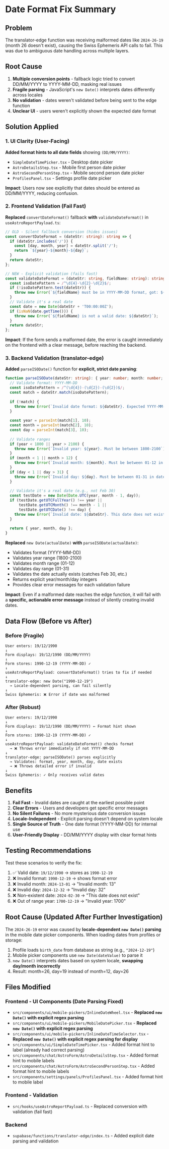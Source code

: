 # Date Format Fix Summary

## Problem
The translator-edge function was receiving malformed dates like `2024-26-19` (month 26 doesn't exist), causing the Swiss Ephemeris API calls to fail. This was due to ambiguous date handling across multiple layers.

## Root Cause
1. **Multiple conversion points** - fallback logic tried to convert DD/MM/YYYY to YYYY-MM-DD, masking real issues
2. **Fragile parsing** - JavaScript's `new Date()` interprets dates differently across locales
3. **No validation** - dates weren't validated before being sent to the edge function
4. **Unclear UI** - users weren't explicitly shown the expected date format

## Solution Applied

### 1. UI Clarity (User-Facing)
**Added format hints to all date fields** showing `(DD/MM/YYYY)`:
- `SimpleDateTimePicker.tsx` - Desktop date picker
- `AstroDetailsStep.tsx` - Mobile first person date picker
- `AstroSecondPersonStep.tsx` - Mobile second person date picker  
- `ProfilesPanel.tsx` - Settings profile date picker

**Impact**: Users now see explicitly that dates should be entered as DD/MM/YYYY, reducing confusion.

### 2. Frontend Validation (Fail Fast)
**Replaced** `convertDateFormat()` fallback **with** `validateDateFormat()` in `useAstroReportPayload.ts`:

```typescript
// OLD - Silent fallback conversion (hides issues)
const convertDateFormat = (dateStr: string): string => {
  if (dateStr.includes('/')) {
    const [day, month, year] = dateStr.split('/');
    return `${year}-${month}-${day}`;
  }
  return dateStr;
};

// NEW - Explicit validation (fails fast)
const validateDateFormat = (dateStr: string, fieldName: string): string => {
  const isoDatePattern = /^\d{4}-\d{2}-\d{2}$/;
  if (!isoDatePattern.test(dateStr)) {
    throw new Error(`${fieldName} must be in YYYY-MM-DD format, got: ${dateStr}`);
  }
  // Validate it's a real date
  const date = new Date(dateStr + 'T00:00:00Z');
  if (isNaN(date.getTime())) {
    throw new Error(`${fieldName} is not a valid date: ${dateStr}`);
  }
  return dateStr;
};
```

**Impact**: If the form sends a malformed date, the error is caught immediately on the frontend with a clear message, before reaching the backend.

### 3. Backend Validation (translator-edge)
**Added** `parseISODate()` function for **explicit, strict date parsing**:

```typescript
function parseISODate(dateStr: string): { year: number; month: number; day: number } {
  // Validate format: YYYY-MM-DD
  const isoDatePattern = /^(\d{4})-(\d{2})-(\d{2})$/;
  const match = dateStr.match(isoDatePattern);
  
  if (!match) {
    throw new Error(`Invalid date format: ${dateStr}. Expected YYYY-MM-DD (e.g., 1990-12-25)`);
  }
  
  const year = parseInt(match[1], 10);
  const month = parseInt(match[2], 10);
  const day = parseInt(match[3], 10);
  
  // Validate ranges
  if (year < 1800 || year > 2100) {
    throw new Error(`Invalid year: ${year}. Must be between 1800-2100`);
  }
  if (month < 1 || month > 12) {
    throw new Error(`Invalid month: ${month}. Must be between 01-12 in date: ${dateStr}`);
  }
  if (day < 1 || day > 31) {
    throw new Error(`Invalid day: ${day}. Must be between 01-31 in date: ${dateStr}`);
  }
  
  // Validate it's a real date (e.g., not Feb 30)
  const testDate = new Date(Date.UTC(year, month - 1, day));
  if (testDate.getUTCFullYear() !== year || 
      testDate.getUTCMonth() !== month - 1 || 
      testDate.getUTCDate() !== day) {
    throw new Error(`Invalid date: ${dateStr}. This date does not exist (e.g., Feb 30)`);
  }
  
  return { year, month, day };
}
```

**Replaced** `new Date(actualDate)` **with** `parseISODate(actualDate)`:
- Validates format (YYYY-MM-DD)
- Validates year range (1800-2100)
- Validates month range (01-12)
- Validates day range (01-31)
- Validates the date actually exists (catches Feb 30, etc.)
- Returns explicit year/month/day integers
- Provides clear error messages for each validation failure

**Impact**: Even if a malformed date reaches the edge function, it will fail with a **specific, actionable error message** instead of silently creating invalid dates.

## Data Flow (Before vs After)

### Before (Fragile)
```
User enters: 19/12/1990
↓
Form displays: 19/12/1990 (DD/MM/YYYY)
↓
Form stores: 1990-12-19 (YYYY-MM-DD) ✓
↓
useAstroReportPayload: convertDateFormat() tries to fix if needed
↓
translator-edge: new Date("1990-12-19") 
  → Locale-dependent parsing, can fail silently
↓
Swiss Ephemeris: ❌ Error if date was malformed
```

### After (Robust)
```
User enters: 19/12/1990
↓
Form displays: 19/12/1990 (DD/MM/YYYY) ← Format hint shown
↓
Form stores: 1990-12-19 (YYYY-MM-DD) ✓
↓
useAstroReportPayload: validateDateFormat() checks format
  → ❌ Throws error immediately if not YYYY-MM-DD
↓
translator-edge: parseISODate() parses explicitly
  → Validates: format, year, month, day, date exists
  → ❌ Throws detailed error if invalid
↓
Swiss Ephemeris: ✓ Only receives valid dates
```

## Benefits

1. **Fail Fast** - Invalid dates are caught at the earliest possible point
2. **Clear Errors** - Users and developers get specific error messages
3. **No Silent Failures** - No more mysterious date conversion issues
4. **Locale-Independent** - Explicit parsing doesn't depend on system locale
5. **Single Source of Truth** - One date format (YYYY-MM-DD) for internal use
6. **User-Friendly Display** - DD/MM/YYYY display with clear format hints

## Testing Recommendations

Test these scenarios to verify the fix:
1. ✅ Valid date: `19/12/1990` → stores as `1990-12-19`
2. ❌ Invalid format: `1990-12-19` → shows format error
3. ❌ Invalid month: `2024-13-01` → "Invalid month: 13"
4. ❌ Invalid day: `2024-12-32` → "Invalid day: 32"
5. ❌ Non-existent date: `2024-02-30` → "This date does not exist"
6. ❌ Out of range year: `1700-12-19` → "Invalid year: 1700"

## Root Cause (Updated After Further Investigation)

The `2024-26-19` error was caused by **locale-dependent `new Date()` parsing** in the mobile date picker components. When loading dates from profiles or storage:

1. Profile loads `birth_date` from database as string (e.g., `"2024-12-19"`)
2. Mobile picker components use `new Date(dateValue)` to parse it
3. `new Date()` interprets dates based on system locale, **swapping day/month incorrectly**
4. Result: month=26, day=19 instead of month=12, day=26

## Files Modified

### Frontend - UI Components (Date Parsing Fixed)
- `src/components/ui/mobile-pickers/InlineDateWheel.tsx` - **Replaced `new Date()` with explicit regex parsing**
- `src/components/ui/mobile-pickers/MobileDatePicker.tsx` - **Replaced `new Date()` with explicit regex parsing**
- `src/components/ui/mobile-pickers/InlineDateTimeSelector.tsx` - **Replaced `new Date()` with explicit regex parsing for display**
- `src/components/ui/SimpleDateTimePicker.tsx` - Added format hint to label (already had correct parsing)
- `src/components/chat/AstroForm/AstroDetailsStep.tsx` - Added format hint to mobile labels
- `src/components/chat/AstroForm/AstroSecondPersonStep.tsx` - Added format hint to mobile labels
- `src/components/settings/panels/ProfilesPanel.tsx` - Added format hint to mobile label

### Frontend - Validation
- `src/hooks/useAstroReportPayload.ts` - Replaced conversion with validation (fail fast)

### Backend
- `supabase/functions/translator-edge/index.ts` - Added explicit date parsing and validation

